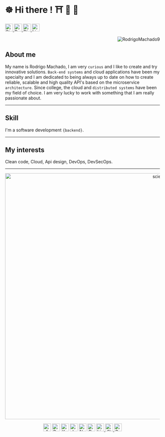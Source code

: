 # ☸ Hi there !  :shinto_shrine: :dragon: :tea: 


<p>
  <a href="https://stackoverflow.com/users/11627266/rmachado?tab=profile" target="_blank">
    <img alt="Stack Overflow" height="25" src="https://img.shields.io/badge/-stackoverflow-black?style=flat-square&logo=Stackoverflow&logoColor=white" />
  </a>

  <a href="https://www.reddit.com/user/evilmachado/" target="_blank">
    <img alt="Reddit" height="25" src="https://img.shields.io/badge/-Reddit-d35400?style=flat-square&logo=reddit&logoColor=white" />
  </a>

  <a href="https://discord.com/channels/@me/962419534386565120/" target="_blank">
    <img alt="Discord" height="25" src="https://img.shields.io/badge/-Discord-4a235a?style=flat-square&logo=discord&logoColor=white" />
  </a>

  <a href="https://www.linkedin.com/in/rodrigo-machado-6b0b33177/" target="_blank">
    <img alt="LinkedIn" height="25" src="https://img.shields.io/badge/-LinkedIn-0077B5?style=flat-square&logo=linkedin&logoColor=white" />
  </a>
</p>

     

<p align="right">
	<img src="https://komarev.com/ghpvc/?username=RodrigoMachado9&label=Visitors" alt="RodrigoMachado9" />
	
</p>
  
[//]: # (>### About me  )
## About me  
My name is Rodrigo Machado, I am very ```curious``` and I like to create and try innovative solutions. ```Back-end systems``` and cloud applications  have been my specialty and I am dedicated to being always up to date on how to create reliable, scalable and high quality API's based on the microservice ```architecture```.
Since college, the cloud and ```distributed systems``` have been my field of choice. I am very lucky to work with something that I am really passionate about. 

***

## Skill
I'm a software development ```{backend}```.
***


## My interests
Clean code, Cloud, Api design, DevOps, DevSecOps.
***

[//]: # ([![Matrix SVG]&#40;https://raw.githubusercontent.com/rodrigograca31/rodrigograca31/master/matrix.svg&#41;]&#40;https://www.youtube.com/watch?v=SDkAGkd4NLc&#41; )
[//]: # ([![Matrix SVG]&#40;matrix.svg&#41;]&#40;https://www.youtube.com/watch?v=SDkAGkd4NLc&#41; )

<p align="center">
<!--   <img src="https://github.com/user-attachments/assets/783c5cd5-7165-419f-93b0-cc568daea848" alt="scientist" height="800" width="1000"/> -->
  <img src="https://github.com/user-attachments/assets/7547c38f-79d2-4c29-88b5-334573086801" alt="scientist" height="800" width="1000"/>
</p>



[//]: # (<a href="https://github.com/ryo-ma/github-profile-trophy">)

[//]: # (  <img width=800 src="https://github-profile-trophy.vercel.app/?username=RodrigoMachado9&theme=chalk&column=8&no-frame=true&no-bg=true"/>)

[//]: # (</a>)

[//]: # ()
[//]: # ()
[//]: # (<p align="center">)

[//]: # (  <a href="https://github.com/anuraghazra/github-readme-stats">)

[//]: # (    <div style="text-align: center;">)

[//]: # (    <img align="center" alt="GIF" height="165" src="https://media.giphy.com/media/du3J3cXyzhj75IOgvA/giphy.gif" />)

[//]: # (    <img)

[//]: # (      align="center")

[//]: # (      height="165")

[//]: # (      src="https://github-readme-stats.vercel.app/api?username=RodrigoMachado9&count_private=true&show_icons=true&custom_title=Github%20Status&hide=issues&theme=gruvbox")

[//]: # (    />)

[//]: # (  </a>)

[//]: # (</p>)

[//]: # ()






<p align="center">
  <!-- Certificações -->
  <img alt="AWS Certified" height="25" src="https://img.shields.io/badge/AWS-Certified%20Solutions%20Architect%20Associate-232F3E?style=flat-square&logo=amazonaws&logoColor=white" />
  <img alt="Python" height="25" src="https://img.shields.io/badge/Python-Expert-3776AB?style=flat-square&logo=python&logoColor=white" />
  <img alt="Kubernetes" height="25" src="https://img.shields.io/badge/Kubernetes-Proficient-326CE5?style=flat-square&logo=kubernetes&logoColor=white" />
  
  <!-- Linguagens -->
  <img alt="JavaScript" height="25" src="https://img.shields.io/badge/JavaScript-Fullstack-F7DF1E?style=flat-square&logo=javascript&logoColor=black" />
  <img alt="Node.js" height="25" src="https://img.shields.io/badge/Node.js-Backend-339933?style=flat-square&logo=nodedotjs&logoColor=white" />
  <img alt="React" height="25" src="https://img.shields.io/badge/React-Frontend-61DAFB?style=flat-square&logo=react&logoColor=black" />

  <!-- Contato & Redes -->
  <a href="https://www.linkedin.com/in/rodrigo-machado-6b0b33177/" target="_blank">
    <img alt="LinkedIn" height="25" src="https://img.shields.io/badge/-LinkedIn-0077B5?style=flat-square&logo=linkedin&logoColor=white" />
  </a>
  <a href="https://stackoverflow.com/users/11627266/rmachado" target="_blank">
    <img alt="Stack Overflow" height="25" src="https://img.shields.io/badge/-StackOverflow-FE7A16?style=flat-square&logo=stackoverflow&logoColor=white" />
  </a>
  <a href="https://www.reddit.com/user/evilmachado/" target="_blank">
    <img alt="Reddit" height="25" src="https://img.shields.io/badge/-Reddit-FF4500?style=flat-square&logo=reddit&logoColor=white" />
  </a>
</p>
